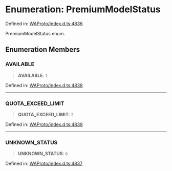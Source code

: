 # Enumeration: PremiumModelStatus

Defined in: [WAProto/index.d.ts:4836](https://github.com/Fokusdotid/Baileys/blob/8399cb6fd4e55090cdf57b06ffaae3e8a88880fe/WAProto/index.d.ts#L4836)

PremiumModelStatus enum.

## Enumeration Members

### AVAILABLE

> **AVAILABLE**: `1`

Defined in: [WAProto/index.d.ts:4838](https://github.com/Fokusdotid/Baileys/blob/8399cb6fd4e55090cdf57b06ffaae3e8a88880fe/WAProto/index.d.ts#L4838)

***

### QUOTA\_EXCEED\_LIMIT

> **QUOTA\_EXCEED\_LIMIT**: `2`

Defined in: [WAProto/index.d.ts:4839](https://github.com/Fokusdotid/Baileys/blob/8399cb6fd4e55090cdf57b06ffaae3e8a88880fe/WAProto/index.d.ts#L4839)

***

### UNKNOWN\_STATUS

> **UNKNOWN\_STATUS**: `0`

Defined in: [WAProto/index.d.ts:4837](https://github.com/Fokusdotid/Baileys/blob/8399cb6fd4e55090cdf57b06ffaae3e8a88880fe/WAProto/index.d.ts#L4837)
